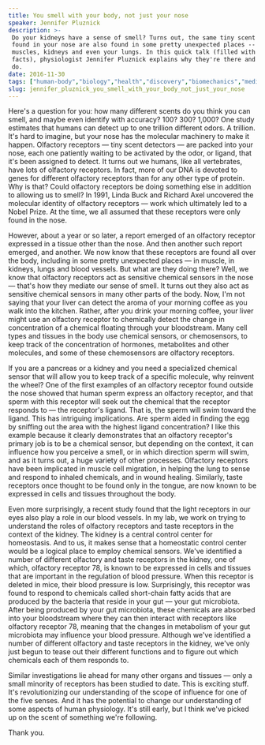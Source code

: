 ```yaml
---
title: You smell with your body, not just your nose
speaker: Jennifer Pluznick
description: >-
 Do your kidneys have a sense of smell? Turns out, the same tiny scent detectors
 found in your nose are also found in some pretty unexpected places -- like your
 muscles, kidneys and even your lungs. In this quick talk (filled with weird
 facts), physiologist Jennifer Pluznick explains why they're there and what they
 do.
date: 2016-11-30
tags: ["human-body","biology","health","discovery","biomechanics","medical-research","medicine","nature","physiology","senses","science","smell","tedmed"]
slug: jennifer_pluznick_you_smell_with_your_body_not_just_your_nose
---
```


Here's a question for you: how many different scents do you think you can smell, and maybe
even identify with accuracy? 100? 300? 1,000? One study estimates that humans can detect
up to one trillion different odors. A trillion. It's hard to imagine, but your nose has
the molecular machinery to make it happen. Olfactory receptors — tiny scent detectors — are
packed into your nose, each one patiently waiting to be activated by the odor, or ligand,
that it's been assigned to detect. It turns out we humans, like all vertebrates, have lots
of olfactory receptors. In fact, more of our DNA is devoted to genes for different
olfactory receptors than for any other type of protein. Why is that? Could olfactory
receptors be doing something else in addition to allowing us to smell? In 1991, Linda Buck
and Richard Axel uncovered the molecular identity of olfactory receptors — work which
ultimately led to a Nobel Prize. At the time, we all assumed that these receptors were
only found in the nose.

However, about a year or so later, a report emerged of an olfactory receptor expressed in
a tissue other than the nose. And then another such report emerged, and another. We now
know that these receptors are found all over the body, including in some pretty unexpected
places — in muscle, in kidneys, lungs and blood vessels. But what are they doing there?
Well, we know that olfactory receptors act as sensitive chemical sensors in the nose —
that's how they mediate our sense of smell. It turns out they also act as sensitive
chemical sensors in many other parts of the body. Now, I'm not saying that your liver can
detect the aroma of your morning coffee as you walk into the kitchen. Rather, after you
drink your morning coffee, your liver might use an olfactory receptor to chemically detect
the change in concentration of a chemical floating through your bloodstream. Many cell
types and tissues in the body use chemical sensors, or chemosensors, to keep track of the
concentration of hormones, metabolites and other molecules, and some of these chemosensors
are olfactory receptors.

If you are a pancreas or a kidney and you need a specialized chemical sensor that will
allow you to keep track of a specific molecule, why reinvent the wheel? One of the first
examples of an olfactory receptor found outside the nose showed that human sperm express
an olfactory receptor, and that sperm with this receptor will seek out the chemical that
the receptor responds to — the receptor's ligand. That is, the sperm will swim toward the
ligand. This has intriguing implications. Are sperm aided in finding the egg by sniffing
out the area with the highest ligand concentration? I like this example because it clearly
demonstrates that an olfactory receptor's primary job is to be a chemical sensor, but
depending on the context, it can influence how you perceive a smell, or in which direction
sperm will swim, and as it turns out, a huge variety of other processes. Olfactory
receptors have been implicated in muscle cell migration, in helping the lung to sense and
respond to inhaled chemicals, and in wound healing. Similarly, taste receptors once thought
to be found only in the tongue, are now known to be expressed in cells and tissues
throughout the body.

Even more surprisingly, a recent study found that the light receptors in our eyes also
play a role in our blood vessels. In my lab, we work on trying to understand the roles of
olfactory receptors and taste receptors in the context of the kidney. The kidney is a
central control center for homeostasis. And to us, it makes sense that a homeostatic
control center would be a logical place to employ chemical sensors. We've identified a
number of different olfactory and taste receptors in the kidney, one of which, olfactory
receptor 78, is known to be expressed in cells and tissues that are important in the
regulation of blood pressure. When this receptor is deleted in mice, their blood pressure
is low. Surprisingly, this receptor was found to respond to chemicals called short-chain
fatty acids that are produced by the bacteria that reside in your gut — your gut
microbiota. After being produced by your gut microbiota, these chemicals are absorbed into
your bloodstream where they can then interact with receptors like olfactory receptor 78,
meaning that the changes in metabolism of your gut microbiota may influence your blood
pressure. Although we've identified a number of different olfactory and taste receptors in
the kidney, we've only just begun to tease out their different functions and to figure out
which chemicals each of them responds to.

Similar investigations lie ahead for many other organs and tissues — only a small minority
of receptors has been studied to date. This is exciting stuff. It's revolutionizing our
understanding of the scope of influence for one of the five senses. And it has the
potential to change our understanding of some aspects of human physiology. It's still
early, but I think we've picked up on the scent of something we're following.

Thank you.

<!--
ad_duration=3.33
comment_count=22
event="TEDMED 2016"
external_start_time=0
has_talk_citation=0
intro_duration=11.82
is_subtitle_required="False"
is_talk_featured="True"
language="en"
language_swap="False"
native_language="en"
number_of_related_talks=6
number_of_speakers=1
number_of_subtitled_videos=27
number_of_tags=13
number_of_talk_download_languages=27
number_of_talk_more_resources=0
number_of_talk_recommendations=1
number_of_talks_take_actions=0
post_ad_duration=0.83
published_timestamp="2017-07-27 14:52:42"
recording_date="2016-11-30"
speaker_description="Physiologist"
speaker_is_published=1
speaker_name="Jennifer Pluznick"
talk_more_resources=[]
talk_name="You smell with your body, not just your nose"
talk_recommendations_blurb="Learn more about sensory receptors in unlikely places."
talks_tags=["human-body","biology","health","discovery","biomechanics","medical-research","medicine","nature","physiology","senses","science","smell","tedmed"]
talks_take_action=[]
url_audio="https://download.ted.com/talks/JenniferPluznick_2016P.mp3?apikey=acme-roadrunner"
url_photo_speaker="https://pe.tedcdn.com/images/ted/395b0d6e33413964a7d9183d6fc28478b7b1f9d1_254x191.jpg"
url_photo_talk="https://s3.amazonaws.com/talkstar-photos/uploads/1707b66c-fb5c-4569-b2c9-62742864f7f4/JenniferPluznick_2016P-embed.jpg"
url_webpage="https://www.ted.com/talks/jennifer_pluznick_you_smell_with_your_body_not_just_your_nose"
video_type_name="TED Stage Talk"
-->
